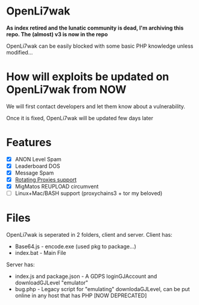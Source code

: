 # OpenLi7wak
**As index retired and the lunatic community is dead, I'm archiving this repo. The (almost) v3 is now in the repo**

OpenLi7wak can be easily blocked with some basic PHP knowledge unless modified...

# How will exploits be updated on OpenLi7wak from NOW
We will first contact developers and let them know about a vulnerability.

Once it is fixed, OpenLi7wak will be updated few days later

# Features
- [x] ANON Level Spam
- [x] Leaderboard DOS
- [x] Message Spam
- [x] [Rotating Proxies support](https://oxylabs.io/features/rotating-proxies)
- [x] MigMatos REUPLOAD circumvent
- [ ] Linux+Mac/BASH support (proxychains3 + tor my beloved)

# Files
OpenLi7wak is seperated in 2 folders, client and server. Client has:

- Base64.js - encode.exe (used pkg to package...)
- index.bat - Main File

Server has:

- index.js and package.json - A GDPS loginGJAccount and downloadGJLevel "emulator"
- bug.php - Legacy script for "emulating" downlodaGJLevel, can be put online in any host that has PHP [NOW DEPRECATED]

